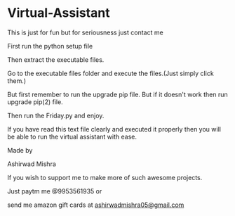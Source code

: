 # Virtual-Assistant
This is just for fun but for seriousness just contact me
 
 First run the python setup file
 
 Then extract the executable files.
 
 Go to the executable files folder and execute the files.(Just simply click them.)
 
 But first remember to run the upgrade pip file. But if it doesn't work then run upgrade pip(2) file.
 
 Then run the Friday.py and enjoy.


 
 If you have read this text file clearly and executed it properly then you will be able to run the virtual assistant with ease.

 Made by
 
 Ashirwad Mishra
 
 If you wish to support me to make more of such awesome projects.
 
 Just paytm me @9953561935 or
 
 send me amazon gift cards at ashirwadmishra05@gmail.com
